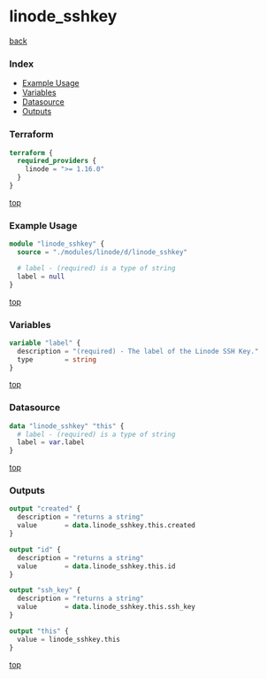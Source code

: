 # linode_sshkey

[back](../linode.md)

### Index

- [Example Usage](#example-usage)
- [Variables](#variables)
- [Datasource](#datasource)
- [Outputs](#outputs)

### Terraform

```terraform
terraform {
  required_providers {
    linode = ">= 1.16.0"
  }
}
```

[top](#index)

### Example Usage

```terraform
module "linode_sshkey" {
  source = "./modules/linode/d/linode_sshkey"

  # label - (required) is a type of string
  label = null
}
```

[top](#index)

### Variables

```terraform
variable "label" {
  description = "(required) - The label of the Linode SSH Key."
  type        = string
}
```

[top](#index)

### Datasource

```terraform
data "linode_sshkey" "this" {
  # label - (required) is a type of string
  label = var.label
}
```

[top](#index)

### Outputs

```terraform
output "created" {
  description = "returns a string"
  value       = data.linode_sshkey.this.created
}

output "id" {
  description = "returns a string"
  value       = data.linode_sshkey.this.id
}

output "ssh_key" {
  description = "returns a string"
  value       = data.linode_sshkey.this.ssh_key
}

output "this" {
  value = linode_sshkey.this
}
```

[top](#index)